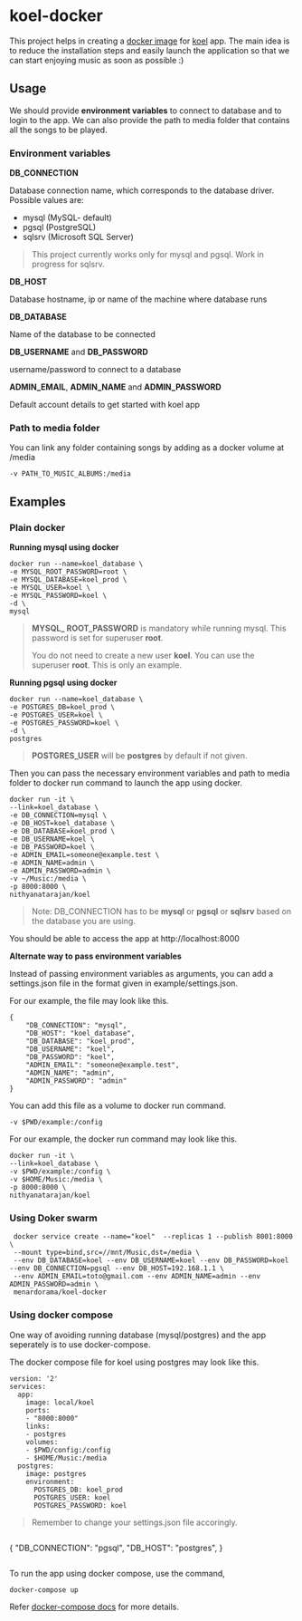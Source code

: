 # koel-docker

This project helps in creating a [docker image](https://hub.docker.com/r/nithyanatarajan/koel/) for [koel](https://github.com/phanan/koel) app. The main idea is to reduce the installation steps and easily launch the application so that we can start enjoying music as soon as possible :)


## Usage

We should provide **environment variables** to connect to database and to login to the app. We can also provide the path to media folder that contains all the songs to be played.

### Environment variables

**DB_CONNECTION**

Database connection name, which corresponds to the database driver.
Possible values are:

* mysql (MySQL- default)
* pgsql (PostgreSQL)
* sqlsrv (Microsoft SQL Server)

> This project currently works only for mysql and pgsql. Work in progress for sqlsrv.

**DB_HOST**

Database hostname, ip or name of the machine where database runs

**DB_DATABASE**

Name of the database to be connected

**DB_USERNAME** and **DB_PASSWORD**

username/password to connect to a database

**ADMIN_EMAIL**, **ADMIN_NAME** and **ADMIN_PASSWORD**

Default account details to get started with koel app

### Path to media folder

You can link any folder containing songs by adding as a docker volume at /media

```
-v PATH_TO_MUSIC_ALBUMS:/media
```


## Examples

### Plain docker
**Running mysql using docker**

```
docker run --name=koel_database \
-e MYSQL_ROOT_PASSWORD=root \
-e MYSQL_DATABASE=koel_prod \
-e MYSQL_USER=koel \
-e MYSQL_PASSWORD=koel \
-d \
mysql
```

> **MYSQL_ ROOT_PASSWORD** is mandatory while running mysql. This password is set for superuser **root**.
>
> You do not need to create a new user **koel**. You can use the superuser **root**. This is only an example.

**Running pgsql using docker**

```
docker run --name=koel_database \
-e POSTGRES_DB=koel_prod \
-e POSTGRES_USER=koel \
-e POSTGRES_PASSWORD=koel \
-d \
postgres
```
> **POSTGRES_USER** will be **postgres** by default if not given.

Then you can pass the necessary environment variables and path to media folder to docker run command to launch the app using docker.

```
docker run -it \
--link=koel_database \
-e DB_CONNECTION=mysql \
-e DB_HOST=koel_database \
-e DB_DATABASE=koel_prod \
-e DB_USERNAME=koel \
-e DB_PASSWORD=koel \
-e ADMIN_EMAIL=someone@example.test \
-e ADMIN_NAME=admin \
-e ADMIN_PASSWORD=admin \
-v ~/Music:/media \
-p 8000:8000 \
nithyanatarajan/koel
```

> Note: DB_CONNECTION has to be **mysql** or **pgsql** or **sqlsrv** based on the database you are using.


You should be able to access the app at http://localhost:8000

**Alternate way to pass environment variables**

Instead of passing environment variables as arguments, you can add a settings.json file in the format given in example/settings.json.

For our example, the file may look like this.


```
{
    "DB_CONNECTION": "mysql",
    "DB_HOST": "koel_database",
    "DB_DATABASE": "koel_prod",
    "DB_USERNAME": "koel",
    "DB_PASSWORD": "koel",
    "ADMIN_EMAIL": "someone@example.test",
    "ADMIN_NAME": "admin",
    "ADMIN_PASSWORD": "admin"
}

```

You can add this file as a volume to docker run command.


```
-v $PWD/example:/config
```

For our example, the docker run command may look like this.

```
docker run -it \
--link=koel_database \
-v $PWD/example:/config \
-v $HOME/Music:/media \
-p 8000:8000 \
nithyanatarajan/koel
```

### Using Doker swarm

```
 docker service create --name="koel"  --replicas 1 --publish 8001:8000 \
 --mount type=bind,src=//mnt/Music,dst=/media \
 --env DB_DATABASE=koel --env DB_USERNAME=koel --env DB_PASSWORD=koel --env DB_CONNECTION=pgsql --env DB_HOST=192.168.1.1 \
 --env ADMIN_EMAIL=toto@gmail.com --env ADMIN_NAME=admin --env ADMIN_PASSWORD=admin \
 menardorama/koel-docker
```
### Using docker compose

One way of avoiding running database (mysql/postgres) and the app seperately is to use docker-compose.

The docker compose file for koel using postgres may look like this.

```
version: '2'
services:
  app:
    image: local/koel
    ports:
    - "8000:8000"
    links:
    - postgres
    volumes:
    - $PWD/config:/config
    - $HOME/Music:/media
  postgres:
    image: postgres
    environment:
      POSTGRES_DB: koel_prod
      POSTGRES_USER: koel
      POSTGRES_PASSWORD: koel
```

> Remember to change your settings.json file accoringly.

> ```
{
    "DB_CONNECTION": "pgsql",
    "DB_HOST": "postgres",
}

> ```

To run the app using docker compose, use the command,

```
docker-compose up
```

Refer [docker-compose docs](https://docs.docker.com/compose/overview/) for more details.
